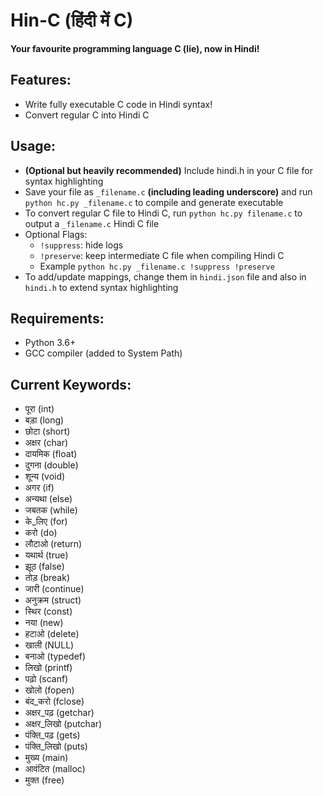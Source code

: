 # Hin-C (हिंदी में C)

**Your favourite programming language C (lie), now in Hindi!**

## Features:

- Write fully executable C code in Hindi syntax!
- Convert regular C into Hindi C

## Usage:

- **(Optional but heavily recommended)** Include hindi.h in your C file for syntax highlighting
- Save your file as `_filename.c` **(including leading underscore)** and run `python hc.py _filename.c` to compile and generate executable
- To convert regular C file to Hindi C, run `python hc.py filename.c` to output a `_filename.c` Hindi C file
- Optional Flags:
  - `!suppress`: hide logs
  - `!preserve`: keep intermediate C file when compiling Hindi C
  - Example `python hc.py _filename.c !suppress !preserve`
- To add/update mappings, change them in `hindi.json` file and also in `hindi.h` to extend syntax highlighting

## Requirements:

- Python 3.6+
- GCC compiler (added to System Path)

## Current Keywords:

- पूरा (int)
- बड़ा (long)
- छोटा (short)
- अक्षर (char)
- दायमिक (float)
- दुगना (double)
- शून्य (void)
- अगर (if)
- अन्यथा (else)
- जबतक (while)
- के_लिए (for)
- करो (do)
- लौटाओ (return)
- यथार्थ (true)
- झूठ (false)
- तोड़ (break)
- जारी (continue)
- अनुक्रम (struct)
- स्थिर (const)
- नया (new)
- हटाओ (delete)
- खाली (NULL)
- बनाओ (typedef)
- लिखो (printf)
- पढ़ो (scanf)
- खोलो (fopen)
- बंद_करो (fclose)
- अक्षर_पढ़ (getchar)
- अक्षर_लिखो (putchar)
- पंक्ति_पढ़ (gets)
- पंक्ति_लिखो (puts)
- मुख्य (main)
- आवंटित (malloc)
- मुक्त (free)
